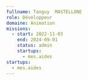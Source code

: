 ```yaml
---
fullname: Tanguy  MASTELLONE
role: Développeur
domaine: Animation
missions:
  - start: 2022-11-03
    end: 2024-09-01
    status: admin
    startups:
      - mes.aides
startups:
  - mes.aides
---
```

